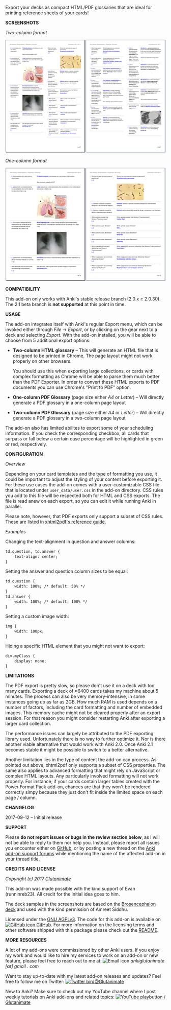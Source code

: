 Export your decks as compact HTML/PDF glossaries that are ideal for printing reference sheets of your cards!

**SCREENSHOTS**

*Two-column format*

![](https://raw.githubusercontent.com/glutanimate/pdf-glossary/master/screenshots/twocol.png)

*One-column format*

![](https://raw.githubusercontent.com/glutanimate/pdf-glossary/master/screenshots/onecol.png)

**COMPATIBILITY**

This add-on only works with Anki's stable release branch (2.0.x ≥ 2.0.30). The 2.1 beta branch is **not supported** at this point in time.

**USAGE**

The add-on integrates itself with Anki's regular Export menu, which can be invoked either through *File* → *Export*, or by clicking on the gear next to a deck and selecting *Export*. With the add-on installed, you will be able to choose from 5 additional export options:

- **Two-column HTML glossary** – This will generate an HTML file that is designed to be printed in Chrome. The page layout might not work properly on other browsers.

    You should use this when exporting large collections, or cards with complex formatting as Chrome will be able to parse them much better than the PDF Exporter. In order to convert these HTML exports to PDF documents you can use Chrome's "Print to PDF" option.

- **One-column PDF Glossary** (page size either *A4* or *Letter*) – Will directly generate a PDF glossary in a one-column page layout

- **Two-column PDF Glossary** (page size either *A4* or *Letter*) – Will directly generate a PDF glossary in a two-column page layout

The add-on also has limited abilites to export some of your scheduling information. If you check the corresponding checkbox, all cards that surpass or fall below a certain ease percentage will be highlighted in green or red, respectively.

**CONFIGURATION**

*Overview*

Depending on your card templates and the type of formatting you use, it could be important to adjust the styling of your content before exporting it. For these use cases the add-on comes with a user-customizable CSS file that is located under `user_data/user.css` in the add-on directory. CSS rules you add to this file will be respected both for HTML and CSS exports. The file is read anew on each export, so you can edit it while running Anki in parallel.

Please note, however, that PDF exports only support a subset of CSS rules. These are listed in [xhtml2pdf`s reference guide](https://xhtml2pdf.readthedocs.io/en/latest/reference.html#supported-css-properties).

*Examples*

Changing the text-alignment in question and answer columns:

    td.question, td.answer {
        text-align: center;
    }

Setting the answer and question column sizes to be equal:

    td.question {
        width: 100%; /* default: 50% */
    }
    td.answer {
        width: 100%; /* default: 100% */
    }

Setting a custom image width:

    img {
        width: 100px;
    }

Hiding a specific HTML element that you might not want to export:

    div.myClass {
        display: none;
    }

**LIMITATIONS**

The PDF export is pretty slow, so please don't use it on a deck with too many cards. Exporting a deck of ≈6400 cards takes my machine about 5 minutes. The process can also be very memory-intensive, in some instances going up as far as 2GB. How much RAM is used depends on a number of factors, including the card formatting and number of embedded images. This memory cache might not be cleared properly after an export session. For that reason you might consider restarting Anki after exporting a larger card collection.

The performance issues can largely be attributed to the PDF exporting library used. Unfortunately there is no way to further optimize it. Nor is there another viable alternative that would work with Anki 2.0. Once Anki 2.1 becomes stable it might be possible to switch to a better alternative.

Another limitation lies in the type of content the add-on can process. As pointed out above, xhtml2pdf only supports a subset of CSS properties. The same also applies to advanced formatting that might rely on JavaScript or complex HTML layouts. Any particularly involved formatting will not work properly. For instance, if your cards contain larger tables created with the Power Format Pack add-on, chances are that they won't be rendered correctly simpy because they just don't fit inside the limited space on each page / column.

**CHANGELOG**

2017-09-12 – Initial release

**SUPPORT**

Please **do not report issues or bugs in the review section below**, as I will not be able to reply to them nor help you. Instead, please report all issues you encounter either on [GitHub](https://github.com/glutanimate/pdf-glossary/issues), or by posting a new thread on the [Anki add-on support forums](https://anki.tenderapp.com/discussions/add-ons) while mentioning the name of the affected add-on in your thread title.

**CREDITS AND LICENSE**

*Copyright (c) 2017 [Glutanimate](https://github.com/Glutanimate)*

This add-on was made possible with the kind support of Evan (runninreb23). All credit for the initial idea goes to him.

The deck samples in the screenshots are based on the [Brosencephalon deck](https://www.brosencephalon.com/) and used with the kind permission of Amreet Siddhu.

Licensed under the [GNU AGPLv3](https://www.gnu.org/licenses/agpl.html). The code for this add-on is available on [![GitHub icon](https://glutanimate.com/logos/github.svg) GitHub](https://github.com/Glutanimate/pdf-glossary). For more information on the licensing terms and other software shipped with this package please check out the [README](https://github.com/Glutanimate/pdf-glossary#credits).

**MORE RESOURCES**

A lot of my add-ons were commissioned by other Anki users. If you enjoy my work and would like to hire my services to work on an add-on or new feature, please feel free to reach out to me at:  ![Email icon](https://glutanimate.com/logos/email.svg) <em>ankiglutanimate [αt] gmail . com</em>

Want to stay up-to-date with my latest add-on releases and updates? Feel free to follow me on Twitter: [![Twitter bird](https://glutanimate.com/logos/twitter.svg)@Glutanimate](https://twitter.com/glutanimate)

New to Anki? Make sure to check out my YouTube channel where I post weekly tutorials on Anki add-ons and related topics: [![YouTube playbutton](https://glutanimate.com/logos/youtube.svg) / Glutanimate](https://www.youtube.com/c/glutanimate)
